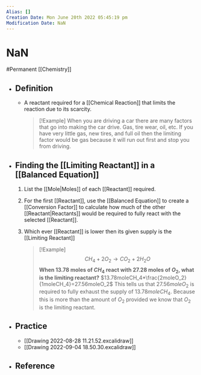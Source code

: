 ```yaml
---
Alias: []
Creation Date: Mon June 20th 2022 05:45:19 pm 
Modification Date: NaN
---
```

# NaN
#Permanent [[Chemistry]]

- ## Definition
	- A reactant required for a [[Chemical Reaction]] that limits the reaction due to its scarcity. 
	  > [!Example]
	  > When you are driving a car there are many factors that go into making the car drive. Gas, tire wear, oil, etc. If you have very little gas, new tires, and full oil then the limiting factor would be gas because it will run out first and stop you from driving.
- ## Finding the [[Limiting Reactant]] in a [[Balanced Equation]]
	1. List the [[Mole|Moles]] of each [[Reactant]] required.
	2. For the first [[Reactant]], use the [[Balanced Equation]] to create a [[Conversion Factor]] to calculate how much of the other [[Reactant|Reactants]] would be required to fully react with the selected [[Reactant]].
	3. Which ever [[Reactant]] is lower then its given supply is the [[Limiting Reactant]] 
	   
	   > [!Example]
	   > $$CH_4+2O_2 \rightarrow CO_2+2H_2O$$
	   > **When 13.78 moles of $CH_4$ react with 27.28 moles of $O_2$, what is the limiting reactant?**
	   > $13.78moleCH_4*\frac{2moleO_2}{1moleCH_4}=27.56moleO_2$
	   > This tells us that $27.56moleO_2$ is required to fully exhaust the supply of  $13.78moleCH_4$. Because this is more than the amount of $O_2$ provided we know that $O_2$ is the limiting reactant.
- ## Practice
	- [[Drawing 2022-08-28 11.21.52.excalidraw]]
	- [[Drawing 2022-09-04 18.50.30.excalidraw]]
- ## Reference